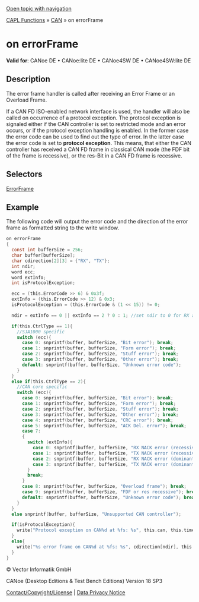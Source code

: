 [Open topic with navigation](../../../../../CANoeDEFamily.htm#Topics/CAPLFunctions/CAN/EventProcedures/CAPLfunctionOnErrorFrame.md)

[CAPL Functions](../../CAPLfunctions.md) » [CAN](../CAPLfunctionsCANOverview.md) » on errorFrame

# on errorFrame

**Valid for**: CANoe DE • CANoe:lite DE • CANoe4SW DE • CANoe4SW:lite DE

## Description

The error frame handler is called after receiving an Error Frame or an Overload Frame.

If a CAN FD ISO-enabled network interface is used, the handler will also be called on occurrence of a protocol exception. The protocol exception is signaled either if the CAN controller is set to restricted mode and an error occurs, or if the protocol exception handling is enabled. In the former case the error code can be used to find out the type of error. In the latter case the error code is set to **protocol exception**. This means, that either the CAN controller has received a CAN FD frame in classical CAN mode (the FDF bit of the frame is recessive), or the res-Bit in a CAN FD frame is recessive.

## Selectors

[ErrorFrame](../CAPLfunctionErrorFrameSelectors.md)

## Example

The following code will output the error code and the direction of the error frame as formatted string to the write window.

```c
on errorFrame
{
  const int bufferSize = 256;
  char buffer[bufferSize];
  char cdirection[2][3] = {"RX", "TX"};
  int ndir;
  word ecc;
  word extInfo;
  int isProtocolException;

  ecc = (this.ErrorCode >> 6) & 0x3f;
  extInfo = (this.ErrorCode >> 12) & 0x3;
  isProtocolException = (this.ErrorCode & (1 << 15)) != 0;

  ndir = extInfo == 0 || extInfo == 2 ? 0 : 1; //set ndir to 0 for RX and to 1 for TX

  if(this.CtrlType == 1){
    //SJA1000 specific
    switch (ecc){
      case 0: snprintf(buffer, bufferSize, "Bit error"); break;
      case 1: snprintf(buffer, bufferSize, "Form error"); break;
      case 2: snprintf(buffer, bufferSize, "Stuff error"); break;
      case 3: snprintf(buffer, bufferSize, "Other error"); break;
      default: snprintf(buffer, bufferSize, "Unknown error code");
    }
  }
  else if(this.CtrlType == 2){
    //CAN core specific
    switch (ecc){
      case 0: snprintf(buffer, bufferSize, "Bit error"); break;
      case 1: snprintf(buffer, bufferSize, "Form error"); break;
      case 2: snprintf(buffer, bufferSize, "Stuff error"); break;
      case 3: snprintf(buffer, bufferSize, "Other error"); break;
      case 4: snprintf(buffer, bufferSize, "CRC error"); break;
      case 5: snprintf(buffer, bufferSize, "ACK Del. error"); break;
      case 7:
      {
        switch (extInfo){
          case 0: snprintf(buffer, bufferSize, "RX NACK error (recessive error flag)"); break;
          case 1: snprintf(buffer, bufferSize, "TX NACK error (recessive error flag)"); break;
          case 2: snprintf(buffer, bufferSize, "RX NACK error (dominant error flag)"); break;
          case 3: snprintf(buffer, bufferSize, "TX NACK error (dominant error flag)"); break;
        }
        break;
      }
      case 8: snprintf(buffer, bufferSize, "Overload frame"); break;
      case 9: snprintf(buffer, bufferSize, "FDF or res recessive"); break;  //protocol exception specific
      default: snprintf(buffer, bufferSize, "Unknown error code"); break;
    }
  }
  else snprintf(buffer, bufferSize, "Unsupported CAN controller");

  if(isProtocolException){
    write("Protocol exception on CAN%d at %fs: %s", this.can, this.time/1e5, buffer);
  }
  else{
    write("%s error frame on CAN%d at %fs: %s", cdirection[ndir], this.can, this.time/1e5, buffer);
  }
}
```

© Vector Informatik GmbH

CANoe (Desktop Editions & Test Bench Editions) Version 18 SP3

[Contact/Copyright/License](../../../Shared/ContactCopyrightLicense.md) | [Data Privacy Notice](https://www.vector.com/int/en/company/get-info/privacy-policy/)
